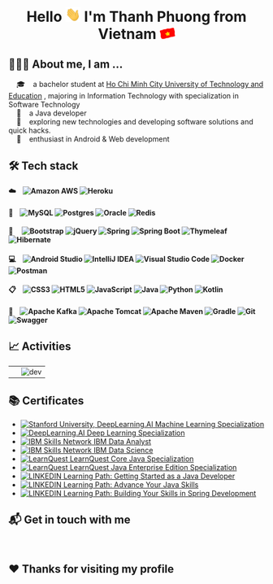 <h1 align="center"> Hello <img src="https://raw.githubusercontent.com/phuongnt-git/phuongnt-git/master/img/hi.gif" width="30" alt=""> I'm Thanh Phuong from Vietnam <img src="https://raw.githubusercontent.com/phuongnt-git/phuongnt-git/master/img/vietnam_flag_.gif" width="30" alt=""> </h1>

## 👨🏻‍💻 About me, I am ...
&nbsp;&nbsp;&nbsp;&nbsp;🎓    a bachelor student at [Ho Chi Minh City University of Technology and Education](https://hcmute.edu.vn/) , majoring in Information Technology with specialization in Software Technology
<br/>&nbsp;&nbsp;&nbsp;&nbsp;💼    a Java developer
<br/>&nbsp;&nbsp;&nbsp;&nbsp;🤔    exploring new technologies and developing software solutions and quick hacks.
<br/>&nbsp;&nbsp;&nbsp;&nbsp;🌱    enthusiast in Android & Web development

## 🛠 Tech stack
#### ☁️&nbsp;&nbsp;&nbsp;&nbsp;![Amazon AWS](https://img.shields.io/badge/Amazon_AWS-FF9900?style=flat&logo=amazonaws&logoColor=white) ![Heroku](https://img.shields.io/badge/Heroku-%23430098.svg?style=flat&logo=heroku&logoColor=white)
#### 💾&nbsp;&nbsp;&nbsp;&nbsp;![MySQL](https://img.shields.io/badge/MySQL-005C84?style=flat&logo=mysql&logoColor=white) ![Postgres](https://img.shields.io/badge/Postgres-%23316192.svg?style=flat&logo=postgresql&logoColor=white) ![Oracle](https://img.shields.io/badge/Oracle-F80000?style=flat&logo=oracle&logoColor=white) ![Redis](https://img.shields.io/badge/Redis-%23DD0031.svg?style=flat&logo=redis&logoColor=white)
#### 🚀&nbsp;&nbsp;&nbsp;&nbsp; ![Bootstrap](https://img.shields.io/badge/Bootstrap-%23563D7C.svg?style=flat&logo=bootstrap&logoColor=white) ![jQuery](https://img.shields.io/badge/jQuery-%230769AD.svg?style=flat&logo=jquery&logoColor=white) ![Spring](https://img.shields.io/badge/Spring-%236DB33F.svg?style=flat&logo=spring&logoColor=white) ![Spring Boot](https://img.shields.io/badge/Spring_Boot-F2F4F9?style=flat&logo=spring-boot) ![Thymeleaf](https://img.shields.io/badge/Thymeleaf-%23005C0F.svg?style=flat&logo=Thymeleaf&logoColor=white) ![Hibernate](https://img.shields.io/badge/Hibernate-%20brightgreen.svg?&style=flat&logo=Hibernate&logoColor=white)
#### 💻&nbsp;&nbsp;&nbsp;&nbsp;![Android Studio](https://img.shields.io/badge/Android%20Studio-3DDC84.svg?style=flat&logo=android-studio&logoColor=white) ![IntelliJ IDEA](https://img.shields.io/badge/IntelliJ%20IDEA-000000.svg?style=flat&logo=intellij-idea&logoColor=white) ![Visual Studio Code](https://img.shields.io/badge/Visual%20Studio%20Code-0078D4.svg?style=flat&logo=visual-studio-code&logoColor=white) ![Docker](https://img.shields.io/badge/Docker-%230db7ed.svg?style=flat&logo=docker&logoColor=white) ![Postman](https://img.shields.io/badge/Postman-FF6C37?style=flat&logo=postman&logoColor=white)
#### 📋&nbsp;&nbsp;&nbsp;&nbsp;![CSS3](https://img.shields.io/badge/CSS3-%231572B6.svg?style=flat&logo=css3&logoColor=white) ![HTML5](https://img.shields.io/badge/HTML5-%23E34F26.svg?style=flat&logo=html5&logoColor=white) ![JavaScript](https://img.shields.io/badge/JavaScript-%23323330.svg?style=flat&logo=javascript&logoColor=%23F7DF1E) ![Java](https://img.shields.io/badge/Java-%23ED8B00.svg?style=flat&logo=Java&logoColor=white) ![Python](https://img.shields.io/badge/Python-3670A0?style=flat&logo&logo=Python&logoColor=ffdd54) ![Kotlin](https://img.shields.io/badge/Kotlin-%237F52FF.svg?style=flat&logo=Kotlin&logoColor=white)
#### 🥅&nbsp;&nbsp;&nbsp;&nbsp;![Apache Kafka](https://img.shields.io/badge/Apache_Kafka-231F20?style=flat&logo=apache-kafka&logoColor=white) ![Apache Tomcat](https://img.shields.io/badge/apache%20tomcat-%23F8DC75.svg?style=flat&logo=apache-tomcat&logoColor=black) ![Apache Maven](https://img.shields.io/badge/Apache%20Maven-C71A36?style=flat&logo=Apache%20Maven&logoColor=white) ![Gradle](https://img.shields.io/badge/Gradle-02303A.svg?style=flat&logo=Gradle&logoColor=white) ![Git](https://img.shields.io/badge/Git-E44C30?style=flat&logo=git&logoColor=white) ![Swagger](https://img.shields.io/badge/-Swagger-%23Clojure?style=flat&logo=swagger&logoColor=white)

## &#x1f4c8; Activities

<table style="width:100%;">
  <tr>
    <td>
      <img src="https://github-readme-stats-sigma-five.vercel.app/api/top-langs/?username=phuongnt-git&layout=compact&hide=CSS&langs_count=10&custom_title=Most%20used%20languages" alt="" width="100%"/>
      <img src="https://github-readme-stats-sigma-five.vercel.app/api?username=phuongnt-git&show_icons=true&count_private=true&include_all_commits=true&custom_title=Activities%20on%20Github" alt="" width="100%"/>
    </td>
    <td>
      <div align="center"> 
        <img src="https://cdn.dribbble.com/users/1059583/screenshots/4171367/coding-freak.gif" alt="dev" width="100%"/>
      </div>
    </td>
  </tr>
</table>

## 📚 Certificates
- [![Stanford University, DeepLearning.AI](https://img.shields.io/badge/-Stanford%20University,%20DeepLearning.AI-red) Machine Learning Specialization](https://www.coursera.org/account/accomplishments/specialization/certificate/HQQ4YMDT62B2)
- [![DeepLearning.AI](https://img.shields.io/badge/-DeepLearning.AI-critical) Deep Learning Specialization](https://www.coursera.org/account/accomplishments/specialization/certificate/E5KG2VGDBYFY)
- [![IBM Skills Network](https://img.shields.io/badge/-IBM%20Skills%20Network-lightgrey) IBM Data Analyst](https://www.coursera.org/account/accomplishments/specialization/certificate/AFBUYK5B8HPB)
- [![IBM Skills Network](https://img.shields.io/badge/-IBM%20Skills%20Network-lightgrey) IBM Data Science](https://www.coursera.org/account/accomplishments/specialization/certificate/JH787AX87SFP)
- [![LearnQuest](https://img.shields.io/badge/-LearnQuest-yellow) LearnQuest Core Java Specialization](https://www.coursera.org/account/accomplishments/specialization/certificate/L8JHKUVY37L7)
- [![LearnQuest](https://img.shields.io/badge/-LearnQuest-yellow) LearnQuest Java Enterprise Edition Specialization](https://www.coursera.org/account/accomplishments/specialization/certificate/QRED5U7DWFT6)
- [![LINKEDIN](https://img.shields.io/badge/-LINKEDIN-informational) Learning Path: Getting Started as a Java Developer](https://www.linkedin.com/learning/certificates/f9f31e849b30b6807e980fcde0fbb54e0772c64e36a93b524e430af35c856bcd)
- [![LINKEDIN](https://img.shields.io/badge/-LINKEDIN-informational) Learning Path: Advance Your Java Skills](https://www.linkedin.com/learning/certificates/cda038dfa00749cac962805fd99205b0f14ea61d04009b2be163e1978e6135e1)
- [![LINKEDIN](https://img.shields.io/badge/-LINKEDIN-informational) Learning Path: Building Your Skills in Spring Development](https://www.linkedin.com/learning/certificates/577bae1822ca2e986e9390027aed442ace48223d65b15b3af57ae78b33c7201f)

## 📬 Get in touch with me
<div align="center">
  <a href="https://www.facebook.com/phuongnt.fb" >
    <img src="https://img.shields.io/badge/-Facebook-1877f2?style=flat&logo=facebook&logoWidth=20&&logoColor=fff" height="25"  alt=""/></a>
  <a href="mailto:phuongnt.work@outlook.com" >
    <img src="https://img.shields.io/badge/phuongnt.work@outlook.com-0078D4?style=flat&logo=microsoft-outlook&logoColor=white" height="25"  alt=""/></a>
  <a href="https://www.linkedin.com/in/phuongnt-in" >
    <img src="https://img.shields.io/badge/-LinkedIn-0a66c2?style=flat&logo=linkedin&logoWidth=20" height="25"  alt=""/></a>
</div>

## :hearts: Thanks for visiting my profile
